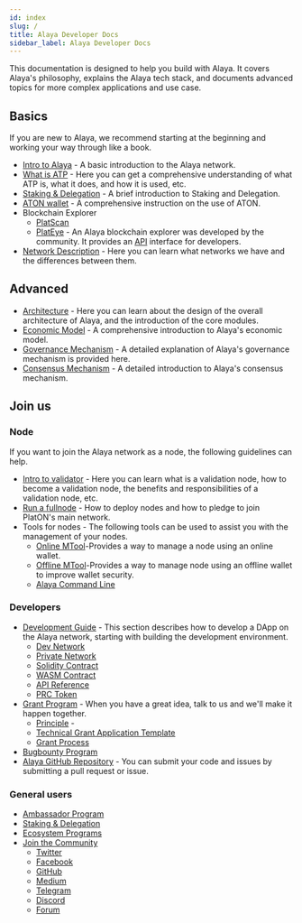 ```yaml
---
id: index
slug: /
title: Alaya Developer Docs
sidebar_label: Alaya Developer Docs
---
```


This documentation is designed to help you build with Alaya. It covers Alaya's philosophy, explains the Alaya tech stack, and documents advanced topics for more complex applications and use case.

## Basics
If you are new to Alaya, we recommend starting at the beginning and working your way through like a book.

- [Intro to Alaya](/alaya-devdocs/en/Intro_to_ATP) - A basic introduction to the Alaya network.
- [What is ATP](/alaya-devdocs/en/Intro_to_ATP) - Here you can get a comprehensive understanding of what ATP is, what it does, and how it is used, etc.
- [Staking & Delegation](/alaya-devdocs/en/staking_and_delegation) - A brief introduction to Staking and Delegation.
- [ATON wallet](/docs/en/ATON-user-manual) - A comprehensive instruction on the use of ATON.
- Blockchain Explorer
  - [PlatScan](https://scan.alaya.network/)
  - [PlatEye](https://www.alayascan.com/) - An Alaya blockchain explorer was developed by the community. It provides an [API](/alaya-devdocs/en/Explorer_API) interface for developers.
- [Network Description](/alaya-devdocs/en/Networks) - Here you can learn what networks we have and the differences between them.

## Advanced 

- [Architecture](/alaya-devdocs/en/Architecture) - Here you can learn about the design of the overall architecture of Alaya, and the introduction of the core modules.
- [Economic Model](/alaya-devdocs/en/Economic_model) - A comprehensive introduction to Alaya's economic model.
- [Governance Mechanism](/alaya-devdocs/en/Governance_mechanism) - A detailed explanation of Alaya's governance mechanism is provided here.
- [Consensus Mechanism](/alaya-devdocs/en/Consensus_mechanism) - A detailed introduction to Alaya's consensus mechanism.

## Join us

### Node

If you want to join the Alaya network as a node, the following guidelines can help.

- [Intro to validator](/alaya-devdocs/en/Intro_to_validator) - Here you can learn what is a validation node, how to become a validation node, the benefits and responsibilities of a validation node, etc.
- [Run a fullnode](/alaya-devdocs/en/Run_a_fullnode) - How to deploy nodes and how to pledge to join PlatON's main network.
- Tools for nodes - The following tools can be used to assist you with the management of your nodes.
   - [Online MTool](/alaya-devdocs/en/OnLine_MTool_Manual)-Provides a way to manage a node using an online wallet.
   - [Offline MTool](/alaya-devdocs/en/OffLine_MTool_Manual)-Provides a way to manage node using an offline wallet to improve wallet security.
   - [Alaya Command Line](/alaya-devdocs/zh-CN/Command_Line_Tools)

### Developers

- [Development Guide](/alaya-devdocs/en/Development_guide) - This section describes how to develop a DApp on the Alaya network, starting with building the development environment.
  - [Dev Network](/alaya-devdocs/en/Join_the_dev_network)
  - [Private Network](/alaya-devdocs/en/Private_network)
  - [Solidity Contract](/alaya-devdocs/en/Solidity_Getting_started)
  - [WASM Contract](/alaya-devdocs/en/Wasm_Getting_started)
  - [API Reference](/alaya-devdocs/en/JS_SDK)
  - [PRC Token](/alaya-devdocs/en/ARC20)
- [Grant Program](https://forum.latticex.foundation/t/topic/1092) - When you have a great idea, talk to us and we'll make it happen together.
  - [Principle](https://forum.latticex.foundation/t/topic/4128) - 
  - [Technical Grant Application Template](https://forum.latticex.foundation/t/topic/4126)
  - [Grant Process](https://forum.latticex.foundation/t/topic/4129)
- [Bugbounty Program](https://slowmist.io/platon/index.html?utm_source=index&utm_medium=cpc&utm_campaign=platon)
- [Alaya GitHub Repository](https://github.com/AlayaNetwork) - You can submit your code and issues by submitting a pull request or issue.


### General users

- [Ambassador Program](https://forum.latticex.foundation/t/topic/4246)
- [Staking & Delegation](/alaya-devdocs/en/staking_and_delegation)
- [Ecosystem Programs](/alaya-devdocs/zh-CN/Ecosystem_Programs)
- [Join the Community](/alaya-devdocs/zh-CN/Join_the_Community)
  - [Twitter](https://twitter.com/PlatON_Network)
  - [Facebook](https://www.facebook.com/PlatONNetwork/)
  - [GitHub](https://github.com/PlatONnetwork)
  - [Medium](https://medium.com/platon-network)
  - [Telegram](https://t.me/PlatONNetworkCN)
  - [Discord](https://discord.com/invite/jAjFzJ3Cff)
  - [Forum](https://forum.latticex.foundation/)
